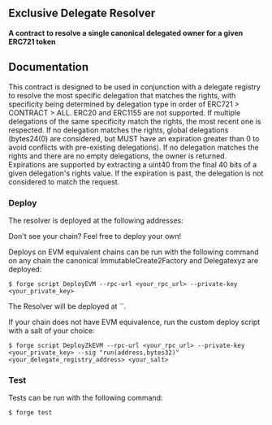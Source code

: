 ## Exclusive Delegate Resolver

**A contract to resolve a single canonical delegated owner for a given ERC721 token**

## Documentation

This contract is designed to be used in conjunction with a delegate registry to resolve the most specific delegation that matches the rights, with specificity being determined by delegation type in order of ERC721 > CONTRACT > ALL. ERC20 and ERC1155 are not supported. If multiple delegations of the same specificity match the rights, the most recent one is respected. If no delegation matches the rights, global delegations (bytes24(0) are considered, but MUST have an expiration greater than 0 to avoid conflicts with pre-existing delegations). If no delegation matches the rights and there are no empty delegations, the owner is returned. Expirations are supported by extracting a uint40 from the final 40 bits of a given delegation's rights value. If the expiration is past, the delegation is not considered to match the request.

### Deploy

The resolver is deployed at the following addresses:


Don't see your chain? Feel free to deploy your own!

Deploys on EVM equivalent chains can be run with the following command on any chain the canonical ImmutableCreate2Factory and Delegatexyz are deployed:

```shell
$ forge script DeployEVM --rpc-url <your_rpc_url> --private-key <your_private_key>
```

The Resolver will be deployed at ``.

If your chain does not have EVM equivalence, run the custom deploy script with a salt of your choice:

```shell
$ forge script DeployZkEVM --rpc-url <your_rpc_url> --private-key <your_private_key> --sig "run(address,bytes32)" <your_delegate_registry_address> <your_salt>
```

### Test

Tests can be run with the following command:

```shell
$ forge test
```
